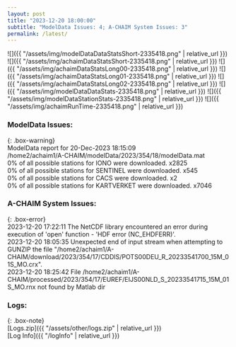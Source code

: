 ```yaml
---
layout: post
title: "2023-12-20 18:00:00"
subtitle: "ModelData Issues: 4; A-CHAIM System Issues: 3"
permalink: /latest/
---
```


![]({{ "/assets/img/modelDataDataStatsShort-2335418.png" | relative_url }})
![]({{ "/assets/img/achaimDataStatsShort-2335418.png" | relative_url }})
![]({{ "/assets/img/achaimDataStatsLong00-2335418.png" | relative_url }})
![]({{ "/assets/img/achaimDataStatsLong01-2335418.png" | relative_url }})
![]({{ "/assets/img/achaimDataStatsLong02-2335418.png" | relative_url }})
![]({{ "/assets/img/modelDataDataStats-2335418.png" | relative_url }})
![]({{ "/assets/img/modelDataStationStats-2335418.png" | relative_url }})
![]({{ "/assets/img/achaimRunTime-2335418.png" | relative_url }})


### ModelData Issues:  
  
{: .box-warning}  
 ModelData report for 20-Dec-2023 18:15:09   
 /home2/achaim1/A-CHAIM/modelData/2023/354/18/modelData.mat   
 0% of all possible stations for IONO were downloaded. x2825   
 0% of all possible stations for SENTINEL were downloaded. x545   
 0% of all possible stations for CACS were downloaded. x2   
 0% of all possible stations for KARTVERKET were downloaded. x7046   
  
### A-CHAIM System Issues:  
  
{: .box-error}  
2023-12-20 17:22:11 The NetCDF library encountered an error during execution of 'open' function - 'HDF error (NC_EHDFERR)'.  
2023-12-20 18:05:35 Unexpected end of input stream when attempting to GUNZIP the file "/home2/achaim1/A-CHAIM/download/2023/354/17/CDDIS/POTS00DEU_R_20233541700_15M_01S_MO.crx".  
2023-12-20 18:25:42 File /home2/achaim1/A-CHAIM/processed/2023/354/17/EUREF/EIJS00NLD_S_20233541715_15M_01S_MO.rnx not found by Matlab dir  

### Logs:  
  
{: .box-note}  
[Logs.zip]({{ "/assets/other/logs.zip" | relative_url }})  
[Log Info]({{ "/logInfo" | relative_url }})  
